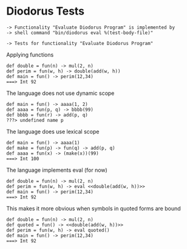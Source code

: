 Diodorus Tests
==============

    -> Functionality "Evaluate Diodorus Program" is implemented by
    -> shell command "bin/diodorus eval %(test-body-file)"

    -> Tests for functionality "Evaluate Diodorus Program"

Applying functions

    def double = fun(n) -> mul(2, n)
    def perim = fun(w, h) -> double(add(w, h))
    def main = fun() -> perim(12,34)
    ===> Int 92

The language does not use dynamic scope

    def main = fun() -> aaaa(1, 2)
    def aaaa = fun(p, q) -> bbbb(99)
    def bbbb = fun(r) -> add(p, q)
    ???> undefined name p

The language does use lexical scope

    def main = fun() -> aaaa(1)
    def make = fun(p) -> fun(q) -> add(p, q)
    def aaaa = fun(x) -> (make(x))(99)
    ===> Int 100

The language implements eval (for now)

    def double = fun(n) -> mul(2, n)
    def perim = fun(w, h) -> eval <<double(add(w, h))>>
    def main = fun() -> perim(12,34)
    ===> Int 92

This makes it more obvious when symbols in quoted forms are bound

    def double = fun(n) -> mul(2, n)
    def quoted = fun() -> <<double(add(w, h))>>
    def perim = fun(w, h) -> eval quoted()
    def main = fun() -> perim(12,34)
    ===> Int 92
